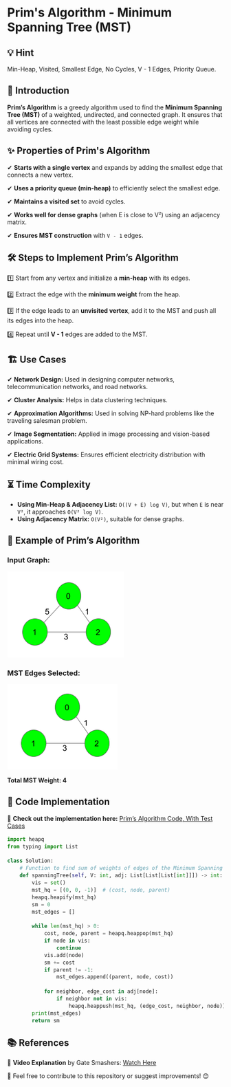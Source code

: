 # Prim's Algorithm - Minimum Spanning Tree (MST)

## 💡 Hint
Min-Heap, Visited, Smallest Edge, No Cycles, V - 1 Edges, Priority Queue.

## 📌 Introduction
**Prim’s Algorithm** is a greedy algorithm used to find the **Minimum Spanning Tree (MST)** of a weighted, undirected, and connected graph. It ensures that all vertices are connected with the least possible edge weight while avoiding cycles.

## ✨ Properties of Prim's Algorithm
✔ **Starts with a single vertex** and expands by adding the smallest edge that connects a new vertex.

✔ **Uses a priority queue (min-heap)** to efficiently select the smallest edge.

✔ **Maintains a visited set** to avoid cycles.

✔ **Works well for dense graphs** (when E is close to V²) using an adjacency matrix.

✔ **Ensures MST construction** with `V - 1` edges.

## 🛠 Steps to Implement Prim’s Algorithm
1️⃣ Start from any vertex and initialize a **min-heap** with its edges.

2️⃣ Extract the edge with the **minimum weight** from the heap.

3️⃣ If the edge leads to an **unvisited vertex**, add it to the MST and push all its edges into the heap.

4️⃣ Repeat until **V - 1** edges are added to the MST.

## 🏗 Use Cases
✔ **Network Design:** Used in designing computer networks, telecommunication networks, and road networks.

✔ **Cluster Analysis:** Helps in data clustering techniques.

✔ **Approximation Algorithms:** Used in solving NP-hard problems like the traveling salesman problem.

✔ **Image Segmentation:** Applied in image processing and vision-based applications.

✔ **Electric Grid Systems:** Ensures efficient electricity distribution with minimal wiring cost.

## ⏳ Time Complexity
- **Using Min-Heap & Adjacency List:** `O((V + E) log V)`, but when `E` is near `V²`, it approaches `O(V² log V)`.
- **Using Adjacency Matrix:** `O(V²)`, suitable for dense graphs.

## 🚀 Example of Prim’s Algorithm
### **Input Graph:**
![Graph](images/g1.png)

### **MST Edges Selected:**
![Graph](images/mst1.png)

**Total MST Weight: 4**

## 📌 Code Implementation
🔗 **Check out the implementation here:** [Prim’s Algorithm Code, With Test Cases](Prims-Algorithm.py)

```python
import heapq
from typing import List

class Solution:
    # Function to find sum of weights of edges of the Minimum Spanning Tree.
    def spanningTree(self, V: int, adj: List[List[List[int]]]) -> int:
        vis = set()
        mst_hq = [(0, 0, -1)]  # (cost, node, parent)
        heapq.heapify(mst_hq)
        sm = 0
        mst_edges = []

        while len(mst_hq) > 0:
            cost, node, parent = heapq.heappop(mst_hq)
            if node in vis:
                continue
            vis.add(node)
            sm += cost
            if parent != -1:
                mst_edges.append((parent, node, cost))
            
            for neighbor, edge_cost in adj[node]:
                if neighbor not in vis:
                    heapq.heappush(mst_hq, (edge_cost, neighbor, node))
        print(mst_edges)
        return sm
```

## 📚 References
🔗 **Video Explanation** by Gate Smashers: [Watch Here](https://www.youtube.com/watch?v=_KX8GDvRzBc)

📝 Feel free to contribute to this repository or suggest improvements! 😊

